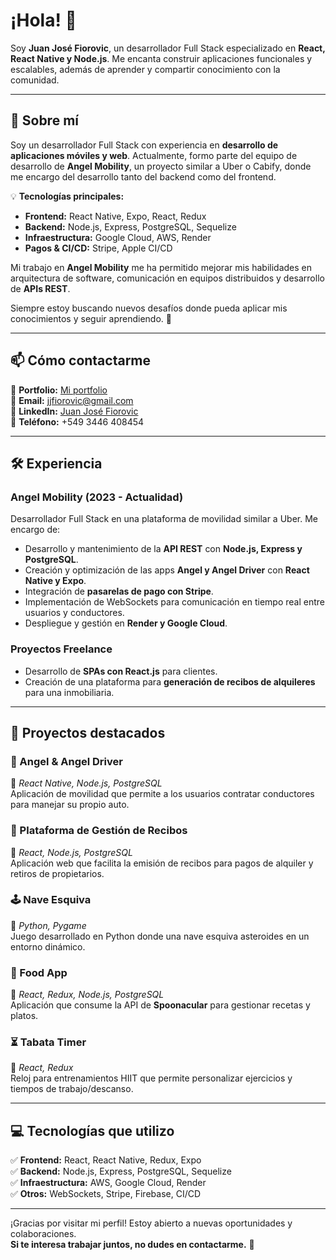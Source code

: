 # **¡Hola!** 👋  

Soy **Juan José Fiorovic**, un desarrollador Full Stack especializado en **React, React Native y Node.js**. Me encanta construir aplicaciones funcionales y escalables, además de aprender y compartir conocimiento con la comunidad.  

---

## **📌 Sobre mí**  

Soy un desarrollador Full Stack con experiencia en **desarrollo de aplicaciones móviles y web**. Actualmente, formo parte del equipo de desarrollo de **Angel Mobility**, un proyecto similar a Uber o Cabify, donde me encargo del desarrollo tanto del backend como del frontend.  

💡 **Tecnologías principales:**  
- **Frontend:** React Native, Expo, React, Redux  
- **Backend:** Node.js, Express, PostgreSQL, Sequelize  
- **Infraestructura:** Google Cloud, AWS, Render  
- **Pagos & CI/CD:** Stripe, Apple CI/CD  

Mi trabajo en **Angel Mobility** me ha permitido mejorar mis habilidades en arquitectura de software, comunicación en equipos distribuidos y desarrollo de **APIs REST**.  

Siempre estoy buscando nuevos desafíos donde pueda aplicar mis conocimientos y seguir aprendiendo. 🚀  

---

## **📫 Cómo contactarme**  

📌 **Portfolio:** [Mi portfolio](https://portfolio-ruby-seven-52.vercel.app/)  
📌 **Email:** jjfiorovic@gmail.com  
📌 **LinkedIn:** [Juan José Fiorovic](https://www.linkedin.com/in/juan-jos%C3%A9-fiorovic-926353b7/)  
📌 **Teléfono:** +549 3446 408454  

---

## **🛠️ Experiencia**  

### **Angel Mobility (2023 - Actualidad)**  
Desarrollador Full Stack en una plataforma de movilidad similar a Uber. Me encargo de:  
- Desarrollo y mantenimiento de la **API REST** con **Node.js, Express y PostgreSQL**.  
- Creación y optimización de las apps **Angel y Angel Driver** con **React Native y Expo**.  
- Integración de **pasarelas de pago con Stripe**.  
- Implementación de WebSockets para comunicación en tiempo real entre usuarios y conductores.  
- Despliegue y gestión en **Render y Google Cloud**.  

### **Proyectos Freelance**  
- Desarrollo de **SPAs con React.js** para clientes.  
- Creación de una plataforma para **generación de recibos de alquileres** para una inmobiliaria.  

---

## **📌 Proyectos destacados**  

### **🚗 Angel & Angel Driver**  
📌 *React Native, Node.js, PostgreSQL*  
Aplicación de movilidad que permite a los usuarios contratar conductores para manejar su propio auto.  

### **📜 Plataforma de Gestión de Recibos**  
📌 *React, Node.js, PostgreSQL*  
Aplicación web que facilita la emisión de recibos para pagos de alquiler y retiros de propietarios.  

### **🕹️ Nave Esquiva**  
📌 *Python, Pygame*  
Juego desarrollado en Python donde una nave esquiva asteroides en un entorno dinámico.  

### **🍕 Food App**  
📌 *React, Redux, Node.js, PostgreSQL*  
Aplicación que consume la API de **Spoonacular** para gestionar recetas y platos.  

### **⏳ Tabata Timer**  
📌 *React, Redux*  
Reloj para entrenamientos HIIT que permite personalizar ejercicios y tiempos de trabajo/descanso.  

---

## **💻 Tecnologías que utilizo**  

✅ **Frontend:** React, React Native, Redux, Expo  
✅ **Backend:** Node.js, Express, PostgreSQL, Sequelize  
✅ **Infraestructura:** AWS, Google Cloud, Render  
✅ **Otros:** WebSockets, Stripe, Firebase, CI/CD  

---

¡Gracias por visitar mi perfil! Estoy abierto a nuevas oportunidades y colaboraciones.  
**Si te interesa trabajar juntos, no dudes en contactarme.** 🚀  

